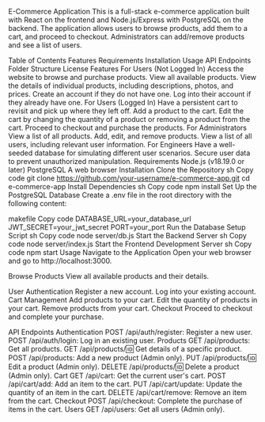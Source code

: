 E-Commerce Application
This is a full-stack e-commerce application built with React on the frontend and Node.js/Express with PostgreSQL on the backend. The application allows users to browse products, add them to a cart, and proceed to checkout. Administrators can add/remove products and see a list of users.

Table of Contents
Features
Requirements
Installation
Usage
API Endpoints
Folder Structure
License
Features
For Users (Not Logged In)
Access the website to browse and purchase products.
View all available products.
View the details of individual products, including descriptions, photos, and prices.
Create an account if they do not have one.
Log into their account if they already have one.
For Users (Logged In)
Have a persistent cart to revisit and pick up where they left off.
Add a product to the cart.
Edit the cart by changing the quantity of a product or removing a product from the cart.
Proceed to checkout and purchase the products.
For Administrators
View a list of all products.
Add, edit, and remove products.
View a list of all users, including relevant user information.
For Engineers
Have a well-seeded database for simulating different user scenarios.
Secure user data to prevent unauthorized manipulation.
Requirements
Node.js (v18.19.0 or later)
PostgreSQL
A web browser
Installation
Clone the Repository
sh
Copy code
git clone https://github.com/your-username/e-commerce-app.git
cd e-commerce-app
Install Dependencies
sh
Copy code
npm install
Set Up the PostgreSQL Database
Create a .env file in the root directory with the following content:

makefile
Copy code
DATABASE_URL=your_database_url
JWT_SECRET=your_jwt_secret
PORT=your_port
Run the Database Setup Script
sh
Copy code
node server/db.js
Start the Backend Server
sh
Copy code
node server/index.js
Start the Frontend Development Server
sh
Copy code
npm start
Usage
Navigate to the Application
Open your web browser and go to http://localhost:3000.

Browse Products
View all available products and their details.

User Authentication
Register a new account.
Log into your existing account.
Cart Management
Add products to your cart.
Edit the quantity of products in your cart.
Remove products from your cart.
Checkout
Proceed to checkout and complete your purchase.

API Endpoints
Authentication
POST /api/auth/register: Register a new user.
POST /api/auth/login: Log in an existing user.
Products
GET /api/products: Get all products.
GET /api/products/:id: Get details of a specific product.
POST /api/products: Add a new product (Admin only).
PUT /api/products/:id: Edit a product (Admin only).
DELETE /api/products/:id: Delete a product (Admin only).
Cart
GET /api/cart: Get the current user's cart.
POST /api/cart/add: Add an item to the cart.
PUT /api/cart/update: Update the quantity of an item in the cart.
DELETE /api/cart/remove: Remove an item from the cart.
Checkout
POST /api/checkout: Complete the purchase of items in the cart.
Users
GET /api/users: Get all users (Admin only).


